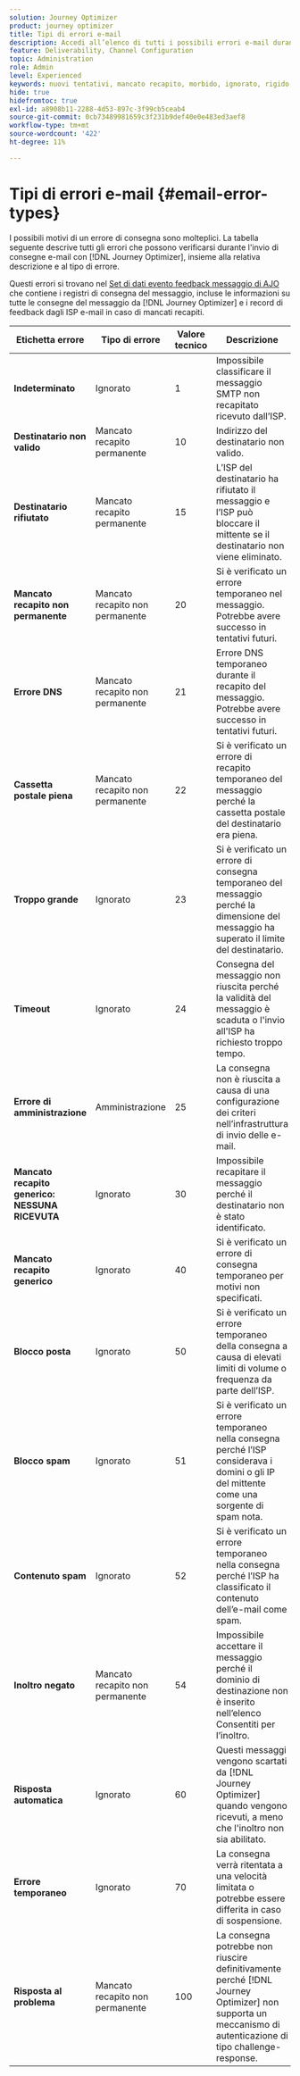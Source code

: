 ```yaml
---
solution: Journey Optimizer
product: journey optimizer
title: Tipi di errori e-mail
description: Accedi all’elenco di tutti i possibili errori e-mail durante l’invio di consegne con Journey Optimizer.
feature: Deliverability, Channel Configuration
topic: Administration
role: Admin
level: Experienced
keywords: nuovi tentativi, mancato recapito, morbido, ignorato, rigido, ottimizzatore, errore
hide: true
hidefromtoc: true
exl-id: a8908b11-2288-4d53-897c-3f99cb5ceab4
source-git-commit: 0cb73489981659c3f231b9def40e0e483ed3aef8
workflow-type: tm+mt
source-wordcount: '422'
ht-degree: 11%

---
```


# Tipi di errori e-mail {#email-error-types}

I possibili motivi di un errore di consegna sono molteplici. La tabella seguente descrive tutti gli errori che possono verificarsi durante l&#39;invio di consegne e-mail con [!DNL Journey Optimizer], insieme alla relativa descrizione e al tipo di errore.

Questi errori si trovano nel [Set di dati evento feedback messaggio di AJO](../data/datasets-query-examples.md#message-feedback-event-dataset) che contiene i registri di consegna del messaggio, incluse le informazioni su tutte le consegne del messaggio da [!DNL Journey Optimizer] e i record di feedback dagli ISP e-mail in caso di mancati recapiti.

| Etichetta errore | Tipo di errore | Valore tecnico | Descrizione |
| --- | --- | --- | --- |
| **Indeterminato** | Ignorato | 1 | Impossibile classificare il messaggio SMTP non recapitato ricevuto dall’ISP. |
| **Destinatario non valido** | Mancato recapito permanente | 10 | Indirizzo del destinatario non valido. |
| **Destinatario rifiutato** | Mancato recapito permanente | 15 | L’ISP del destinatario ha rifiutato il messaggio e l’ISP può bloccare il mittente se il destinatario non viene eliminato. |
| **Mancato recapito non permanente** | Mancato recapito non permanente | 20 | Si è verificato un errore temporaneo nel messaggio. Potrebbe avere successo in tentativi futuri. |
| **Errore DNS** | Mancato recapito non permanente | 21 | Errore DNS temporaneo durante il recapito del messaggio. Potrebbe avere successo in tentativi futuri. |
| **Cassetta postale piena** | Mancato recapito non permanente | 22 | Si è verificato un errore di recapito temporaneo del messaggio perché la cassetta postale del destinatario era piena. |
| **Troppo grande** | Ignorato | 23 | Si è verificato un errore di consegna temporaneo del messaggio perché la dimensione del messaggio ha superato il limite del destinatario. |
| **Timeout** | Ignorato | 24 | Consegna del messaggio non riuscita perché la validità del messaggio è scaduta o l&#39;invio all&#39;ISP ha richiesto troppo tempo. |
| **Errore di amministrazione** | Amministrazione | 25 | La consegna non è riuscita a causa di una configurazione dei criteri nell’infrastruttura di invio delle e-mail. |
| **Mancato recapito generico: NESSUNA RICEVUTA** | Ignorato | 30 | Impossibile recapitare il messaggio perché il destinatario non è stato identificato. |
| **Mancato recapito generico** | Ignorato | 40 | Si è verificato un errore di consegna temporaneo per motivi non specificati. |
| **Blocco posta** | Ignorato | 50 | Si è verificato un errore temporaneo della consegna a causa di elevati limiti di volume o frequenza da parte dell’ISP. |
| **Blocco spam** | Ignorato | 51 | Si è verificato un errore temporaneo nella consegna perché l’ISP considerava i domini o gli IP del mittente come una sorgente di spam nota. |
| **Contenuto spam** | Ignorato | 52 | Si è verificato un errore temporaneo nella consegna perché l’ISP ha classificato il contenuto dell’e-mail come spam. |
| **Inoltro negato** | Mancato recapito non permanente | 54 | Impossibile accettare il messaggio perché il dominio di destinazione non è inserito nell’elenco Consentiti per l’inoltro. |
| **Risposta automatica** | Ignorato | 60 | Questi messaggi vengono scartati da [!DNL Journey Optimizer] quando vengono ricevuti, a meno che l&#39;inoltro non sia abilitato. |
| **Errore temporaneo** | Ignorato | 70 | La consegna verrà ritentata a una velocità limitata o potrebbe essere differita in caso di sospensione. |
| **Risposta al problema** | Mancato recapito non permanente | 100 | La consegna potrebbe non riuscire definitivamente perché [!DNL Journey Optimizer] non supporta un meccanismo di autenticazione di tipo challenge-response. |
